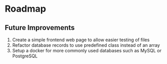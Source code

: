 # Roadmap

## Future Improvements
1. Create a simple frontend web page to allow easier testing of files
2. Refactor database records to use predefined class instead of an array
3. Setup a docker for more commonly used databases such as MySQL or PostgreSQL
